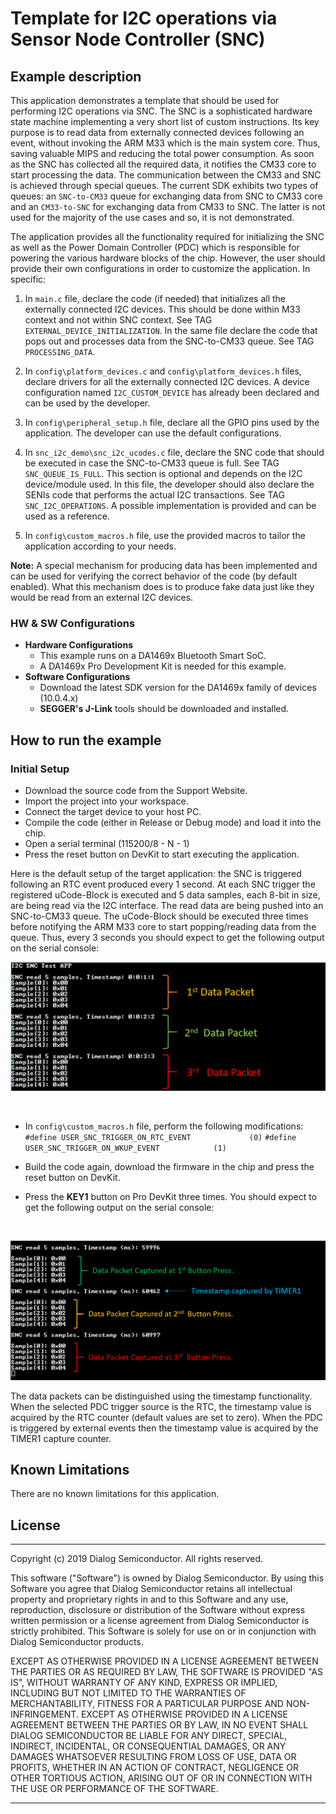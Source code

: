 # Template for I2C operations via Sensor Node Controller (SNC) 

## Example description

This application demonstrates a template that should be used for performing I2C operations via SNC. The SNC is a sophisticated hardware state machine implementing a very short list of custom instructions. Its key purpose is to read data from externally connected devices following an event, without invoking the ARM M33 which is the main system core. Thus, saving valuable MIPS and reducing the total power consumption. As soon as the SNC has collected all the required data, it notifies the CM33 core to start processing the data. The communication between the CM33 and SNC is achieved through special queues. The current SDK exhibits two types of queues: an `SNC-to-CM33` queue for exchanging data from SNC to CM33 core and an `CM33-to-SNC` for exchanging data from CM33 to SNC. The latter is not used for the majority of the use cases and so, it is not demonstrated.

The application provides all the functionality required for initializing the SNC as well as the Power Domain Controller (PDC) which is responsible for powering the various hardware blocks of the chip. However, the user should provide their own configurations in order to customize the application. In specific:

1. In `main.c` file, declare the code (if needed) that initializes all the externally connected I2C devices. This should be done within M33 context and not within SNC context. See TAG `EXTERNAL_DEVICE_INITIALIZATION`. In the same file declare the code that pops out and processes data from the SNC-to-CM33 queue. See TAG `PROCESSING_DATA`.

2. In `config\platform_devices.c` and  `config\platform_devices.h` files, declare drivers for all the externally connected I2C devices. A device configuration named `I2C_CUSTOM_DEVICE` has already been declared and can be used by the developer.

3. In `config\peripheral_setup.h` file, declare all the GPIO pins used by the application. The developer can use the default configurations.

4. In `snc_i2c_demo\snc_i2c_ucodes.c` file, declare the SNC code that should be executed in case the SNC-to-CM33 queue is full. See TAG `SNC_QUEUE_IS_FULL`. This section is optional and depends on the I2C device/module used. In this file, the developer should also declare the SENIs code that performs the actual I2C transactions. See TAG `SNC_I2C_OPERATIONS`. A possible implementation is provided and can be used as a reference.

5. In `config\custom_macros.h` file, use the provided macros to tailor the application according to your needs. 

**Note:** A special mechanism for producing data has been implemented and can be used for verifying the correct behavior of the code (by default enabled). What this mechanism does is to produce fake data just like they would be read from an external I2C devices.

### HW & SW Configurations

- **Hardware Configurations**
    - This example runs on a DA1469x Bluetooth Smart SoC.
    - A DA1469x Pro Development Kit is needed for this example.
- **Software Configurations**
    - Download the latest SDK version for the DA1469x family of devices (10.0.4.x)
    - **SEGGER's J-Link** tools should be downloaded and installed.


## How to run the example

### Initial Setup

- Download the source code from the Support Website.
- Import the project into your workspace.
- Connect the target device to your host PC.
- Compile the code (either in Release or Debug mode) and load it into the chip.
- Open a serial terminal (115200/8 - N - 1)
- Press the reset button on DevKit to start executing the application.

Here is the default setup of the target application: the SNC is triggered following an RTC event produced every 1 second. At each SNC trigger the registered uCode-Block is executed and 5 data samples, each 8-bit in size, are being read via the I2C interface. The read data are being pushed into an SNC-to-CM33 queue. The uCode-Block should be executed three times before notifying the ARM M33 core to start popping/reading data from the queue. Thus, every 3 seconds you should expect to get the following output on the serial console:

![I2C Data Serial Console](assets/i2c_serial_console.png)

&nbsp;

 - In `config\custom_macros.h` file, perform the following modifications: 
  `#define USER_SNC_TRIGGER_ON_RTC_EVENT             (0)` 
  `#define USER_SNC_TRIGGER_ON_WKUP_EVENT            (1)`

 - Build the code again, download the firmware in the chip and press the reset button on DevKit.
 - Press the **KEY1** button on Pro DevKit three times. You should expect to get the following output on the serial console:

 &nbsp;

![I2C Data Serial Console](assets/i2c_snc_external_serial_console.png) 
 
 
The data packets can be distinguished using the timestamp functionality. When the selected PDC trigger source is the RTC, the timestamp value is acquired by the RTC counter (default values are set to zero). When the PDC is triggered by external events then the timestamp value is acquired by the TIMER1 capture counter.


## Known Limitations
There are no known limitations for this application.


## License
**************************************************************************************

 Copyright (c) 2019 Dialog Semiconductor. All rights reserved.

 This software ("Software") is owned by Dialog Semiconductor. By using this Software
 you agree that Dialog Semiconductor retains all intellectual property and proprietary
 rights in and to this Software and any use, reproduction, disclosure or distribution
 of the Software without express written permission or a license agreement from Dialog
 Semiconductor is strictly prohibited. This Software is solely for use on or in
 conjunction with Dialog Semiconductor products.

 EXCEPT AS OTHERWISE PROVIDED IN A LICENSE AGREEMENT BETWEEN THE PARTIES OR AS
 REQUIRED BY LAW, THE SOFTWARE IS PROVIDED "AS IS", WITHOUT WARRANTY OF ANY KIND,
 EXPRESS OR IMPLIED, INCLUDING BUT NOT LIMITED TO THE WARRANTIES OF MERCHANTABILITY,
 FITNESS FOR A PARTICULAR PURPOSE AND NON-INFRINGEMENT. EXCEPT AS OTHERWISE PROVIDED
 IN A LICENSE AGREEMENT BETWEEN THE PARTIES OR BY LAW, IN NO EVENT SHALL DIALOG
 SEMICONDUCTOR BE LIABLE FOR ANY DIRECT, SPECIAL, INDIRECT, INCIDENTAL, OR
 CONSEQUENTIAL DAMAGES, OR ANY DAMAGES WHATSOEVER RESULTING FROM LOSS OF USE, DATA OR
 PROFITS, WHETHER IN AN ACTION OF CONTRACT, NEGLIGENCE OR OTHER TORTIOUS ACTION,
 ARISING OUT OF OR IN CONNECTION WITH THE USE OR PERFORMANCE OF THE SOFTWARE.

**************************************************************************************

